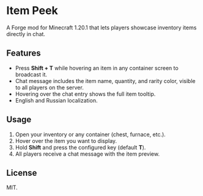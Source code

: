 # Item Peek

A Forge mod for Minecraft 1.20.1 that lets players showcase inventory items directly in chat.

## Features
- Press **Shift + T** while hovering an item in any container screen to broadcast it.
- Chat message includes the item name, quantity, and rarity color, visible to all players on the server.
- Hovering over the chat entry shows the full item tooltip.
- English and Russian localization.

## Usage
1. Open your inventory or any container (chest, furnace, etc.).
2. Hover over the item you want to display.
3. Hold **Shift** and press the configured key (default **T**).
4. All players receive a chat message with the item preview.

## License
MIT.
